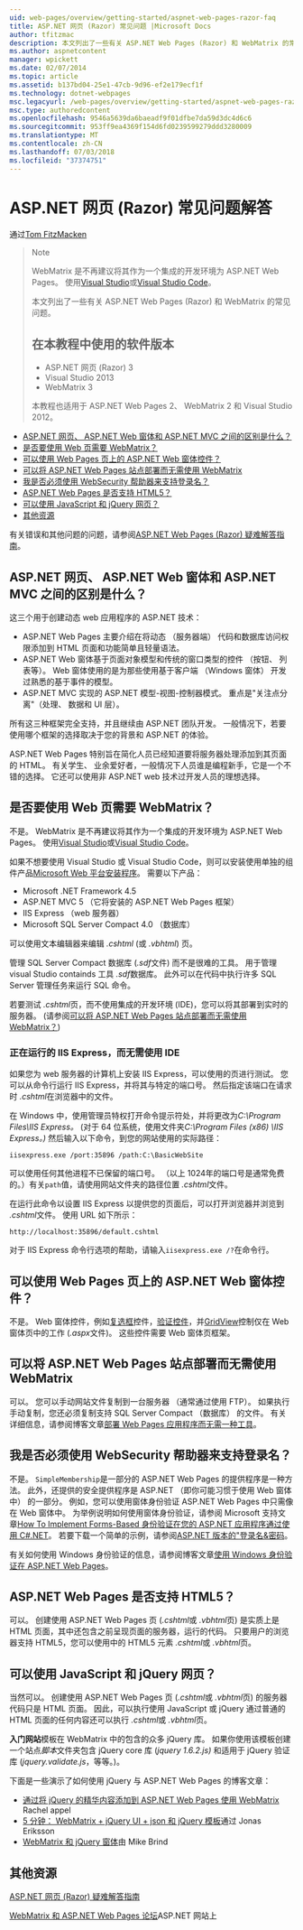 ```yaml
---
uid: web-pages/overview/getting-started/aspnet-web-pages-razor-faq
title: ASP.NET 网页 (Razor) 常见问题 |Microsoft Docs
author: tfitzmac
description: 本文列出了一些有关 ASP.NET Web Pages (Razor) 和 WebMatrix 的常见问题。 软件版本使用教程 ASP.NET Web Pages 中 (R...
ms.author: aspnetcontent
manager: wpickett
ms.date: 02/07/2014
ms.topic: article
ms.assetid: b137bd04-25e1-47cb-9d96-ef2e179ecf1f
ms.technology: dotnet-webpages
msc.legacyurl: /web-pages/overview/getting-started/aspnet-web-pages-razor-faq
msc.type: authoredcontent
ms.openlocfilehash: 9546a5639da6baeadf9f01dfbe7da59d3dc4d6c6
ms.sourcegitcommit: 953ff9ea4369f154d6fd0239599279ddd3280009
ms.translationtype: MT
ms.contentlocale: zh-CN
ms.lasthandoff: 07/03/2018
ms.locfileid: "37374751"
---
```

<a name="aspnet-web-pages-razor-faq"></a>ASP.NET 网页 (Razor) 常见问题解答
====================
通过[Tom FitzMacken](https://github.com/tfitzmac)

> > [!NOTE] 
> > WebMatrix 是不再建议将其作为一个集成的开发环境为 ASP.NET Web Pages。 使用[Visual Studio](xref:aspnet/web-pages/overview/getting-started/program-asp-net-web-pages-in-visual-studio)或[Visual Studio Code](https://code.visualstudio.com/)。
>
> 本文列出了一些有关 ASP.NET Web Pages (Razor) 和 WebMatrix 的常见问题。
> 
> ## <a name="software-versions-used-in-the-tutorial"></a>在本教程中使用的软件版本
> 
> 
> - ASP.NET 网页 (Razor) 3
> - Visual Studio 2013
> - WebMatrix 3
>   
> 
> 本教程也适用于 ASP.NET Web Pages 2、 WebMatrix 2 和 Visual Studio 2012。


- [ASP.NET 网页、 ASP.NET Web 窗体和 ASP.NET MVC 之间的区别是什么？](#Whats_the_difference_between_ASP.NET_Web_Pages,_ASP.NET_Web_Forms,_and_ASP.NET_MVC)
- [是否要使用 Web 页需要 WebMatrix？](#Do_I_need_WebMatrix_in_order_to_work_with_Web_Pages)
- [可以使用 Web Pages 页上的 ASP.NET Web 窗体控件？](#Can_I_use_ASP.NET_Web_Forms_controls_on_a_Web_Pages_page)
- [可以将 ASP.NET Web Pages 站点部署而无需使用 WebMatrix](#Can_I_deploy_an_ASP.NET_Web_Pages_site_without_using_WebMatrix)
- [我是否必须使用 WebSecurity 帮助器来支持登录名？](#Do_I_have_to_use_the_WebSecurity_helper_to_support_logins)
- [ASP.NET Web Pages 是否支持 HTML5？](#Does_ASP.NET_Web_Pages_support_HTML5)
- [可以使用 JavaScript 和 jQuery 网页？](#Can_I_use_JavaScript_and_jQuery_with_Web_Pages)
- [其他资源](#AdditionalResources)

有关错误和其他问题的问题，请参阅[ASP.NET Web Pages (Razor) 疑难解答指南](https://go.microsoft.com/fwlink/?LinkId=253001)。

<a id="Whats_the_difference_between_ASP.NET_Web_Pages,_ASP.NET_Web_Forms,_and_ASP.NET_MVC"></a>
## <a name="whats-the-difference-between-aspnet-web-pages-aspnet-web-forms-and-aspnet-mvc"></a>ASP.NET 网页、 ASP.NET Web 窗体和 ASP.NET MVC 之间的区别是什么？

这三个用于创建动态 web 应用程序的 ASP.NET 技术：

- ASP.NET Web Pages 主要介绍在将动态 （服务器端） 代码和数据库访问权限添加到 HTML 页面和功能简单且轻量语法。
- ASP.NET Web 窗体基于页面对象模型和传统的窗口类型的控件 （按钮、 列表等）。 Web 窗体使用的是为那些使用基于客户端 （Windows 窗体） 开发过熟悉的基于事件的模型。
- ASP.NET MVC 实现的 ASP.NET 模型-视图-控制器模式。 重点是"关注点分离"（处理、 数据和 UI 层）。

所有这三种框架完全支持，并且继续由 ASP.NET 团队开发。 一般情况下，若要使用哪个框架的选择取决于您的背景和 ASP.NET 的体验。

ASP.NET Web Pages 特别旨在简化人员已经知道要将服务器处理添加到其页面的 HTML。 有关学生、 业余爱好者，一般情况下人员谁是编程新手，它是一个不错的选择。 它还可以使用非 ASP.NET web 技术过开发人员的理想选择。

<a id="Do_I_need_WebMatrix_in_order_to_work_with_Web_Pages"></a>
## <a name="do-i-need-webmatrix-in-order-to-work-with-web-pages"></a>是否要使用 Web 页需要 WebMatrix？

不是。 WebMatrix 是不再建议将其作为一个集成的开发环境为 ASP.NET Web Pages。 使用[Visual Studio](program-asp-net-web-pages-in-visual-studio.md)或[Visual Studio Code](https://code.visualstudio.com/)。

如果不想要使用 Visual Studio 或 Visual Studio Code，则可以安装使用单独的组件产品[Microsoft Web 平台安装程序](https://www.microsoft.com/web/downloads/platform.aspx)。 需要以下产品：

- Microsoft .NET Framework 4.5
- ASP.NET MVC 5 （它将安装的 ASP.NET Web Pages 框架）
- IIS Express （web 服务器）
- Microsoft SQL Server Compact 4.0 （数据库）

可以使用文本编辑器来编辑 *.cshtml* (或 *.vbhtml*) 页。

管理 SQL Server Compact 数据库 (*.sdf*文件) 而不是很难的工具。 用于管理 visual Studio containds 工具 *.sdf*数据库。 此外可以在代码中执行许多 SQL Server 管理任务来运行 SQL 命令。

若要测试 *.cshtml*页，而不使用集成的开发环境 (IDE)，您可以将其部署到实时的服务器。 (请参阅[可以将 ASP.NET Web Pages 站点部署而无需使用 WebMatrix？](#Can_I_deploy_an_ASP.NET_Web_Pages_site_without_using_WebMatrix))

### <a name="running-iis-express-without-using-an-ide"></a>正在运行的 IIS Express，而无需使用 IDE

如果您为 web 服务器的计算机上安装 IIS Express，可以使用的页进行测试。 您可以从命令行运行 IIS Express，并将其与特定的端口号。 然后指定该端口在请求时 *.cshtml*在浏览器中的文件。

在 Windows 中，使用管理员特权打开命令提示符处，并将更改为*C:\Program Files\IIS Express。* (对于 64 位系统，使用文件夹*C:\Program Files (x86) \IIS Express。)* 然后输入以下命令，到您的网站使用的实际路径：

`iisexpress.exe /port:35896 /path:C:\BasicWebSite`

可以使用任何其他进程不已保留的端口号。 （以上 1024年的端口号是通常免费的。）有关`path`值，请使用网站文件夹的路径位置 *.cshtml*文件。

在运行此命令以设置 IIS Express 以提供您的页面后，可以打开浏览器并浏览到 *.cshtml*文件。 使用 URL 如下所示：

`http://localhost:35896/default.cshtml`

对于 IIS Express 命令行选项的帮助，请输入`iisexpress.exe /?`在命令行。

<a id="Can_I_use_ASP.NET_Web_Forms_controls_on_a_Web_Pages_page"></a>
## <a name="can-i-use-aspnet-web-forms-controls-on-a-web-pages-page"></a>可以使用 Web Pages 页上的 ASP.NET Web 窗体控件？

不是。 Web 窗体控件，例如[复选框](https://msdn.microsoft.com/library/system.web.ui.webcontrols.checkbox)控件，[验证控件](https://msdn.microsoft.com/library/bwd43d0x)，并[GridView](https://msdn.microsoft.com/library/system.web.ui.webcontrols.gridview)控制仅在 Web 窗体页中的工作 (*.aspx*文件)。 这些控件需要 Web 窗体页框架。

<a id="Can_I_deploy_an_ASP.NET_Web_Pages_site_without_using_WebMatrix"></a>
## <a name="can-i-deploy-an-aspnet-web-pages-site-without-using-webmatrix"></a>可以将 ASP.NET Web Pages 站点部署而无需使用 WebMatrix

可以。 您可以手动网站文件复制到一台服务器 （通常通过使用 FTP）。 如果执行手动复制，您还必须复制支持 SQL Server Compact （数据库） 的文件。 有关详细信息，请参阅博客文章[部署 Web Pages 应用程序而无需一种工具](http://mikepope.com/blog/DisplayBlog.aspx?permalink=2317)。

<a id="Do_I_have_to_use_the_WebSecurity_helper_to_support_logins"></a>
## <a name="do-i-have-to-use-the-websecurity-helper-to-support-logins"></a>我是否必须使用 WebSecurity 帮助器来支持登录名？

不是。 `SimpleMembership`是一部分的 ASP.NET Web Pages 的提供程序是一种方法。 此外，还提供的安全提供程序是 ASP.NET （即你可能习惯于使用 Web 窗体中） 的一部分。 例如，您可以使用窗体身份验证 ASP.NET Web Pages 中只需像在 Web 窗体中。 为举例说明如何使用窗体身份验证，请参阅 Microsoft 支持文章[How To Implement Forms-Based 身份验证在您的 ASP.NET 应用程序通过使用 C#.NET](https://support.microsoft.com/kb/301240)。 若要下载一个简单的示例，请参阅[ASP.NET 版本的"登录名&amp;密码](http://www.codeguru.com/csharp/.net/net_asp/scripting/article.php/c19295/ASPNET-version-of-Login--Password.htm)。

有关如何使用 Windows 身份验证的信息，请参阅博客文章[使用 Windows 身份验证在 ASP.NET Web Pages](http://mikepope.com/blog/DisplayBlog.aspx?permalink=2298)。

<a id="Does_ASP.NET_Web_Pages_support_HTML5"></a>
## <a name="does-aspnet-web-pages-support-html5"></a>ASP.NET Web Pages 是否支持 HTML5？

可以。 创建使用 ASP.NET Web Pages 页 (*.cshtml*或 *.vbhtml*页) 是实质上是 HTML 页面，其中还包含之前呈现页面的服务器，运行的代码。 只要用户的浏览器支持 HTML5，您可以使用中的 HTML5 元素 *.cshtml*或 *.vbhtml*页。

<a id="Can_I_use_JavaScript_and_jQuery_with_Web_Pages"></a>
## <a name="can-i-use-javascript-and-jquery-with-web-pages"></a>可以使用 JavaScript 和 jQuery 网页？

当然可以。 创建使用 ASP.NET Web Pages 页 (*.cshtml*或 *.vbhtml*页) 的服务器代码只是 HTML 页面。 因此，可以执行使用 JavaScript 或 jQuery 通过普通的 HTML 页面的任何内容还可以执行 *.cshtml*或 *.vbhtml*页。

**入门网站**模板在 WebMatrix 中的包含的众多 jQuery 库。 如果你使用该模板创建一个站点*脚本*文件夹包含 jQuery core 库 (*jquery 1.6.2.js)* 和适用于 jQuery 验证库 (*jquery.validate.js*，等等。)。

下面是一些演示了如何使用 jQuery 与 ASP.NET Web Pages 的博客文章：

- [通过将 jQuery 的精华内容添加到 ASP.NET Web Pages 使用 WebMatrix](http://rachelappel.com/jquery/adding-jquery-goodness-to-asp-net-web-pages-using-webmatrix/) Rachel appel
- [5 分钟： WebMatrix + jQuery UI + json 和 jQuery 模板](http://joeriks.com/2011/01/30/5-min-webmatrix-jquery-ui-json-jquery-templates/)通过 Jonas Eriksson
- [WebMatrix 和 jQuery 窗体](http://mikesdotnetting.com/Article/155/WebMatrix-And-jQuery-Forms)由 Mike Brind

<a id="AdditionalResources"></a>
## <a name="additional-resources"></a>其他资源


[ASP.NET 网页 (Razor) 疑难解答指南](https://go.microsoft.com/fwlink/?LinkId=253001)

[WebMatrix 和 ASP.NET Web Pages 论坛](https://forums.asp.net/1224.aspx/1?WebMatrix)ASP.NET 网站上
